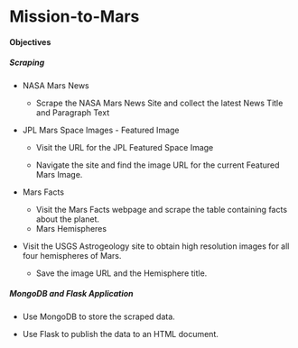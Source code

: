 # Mission-to-Mars

#### Objectives

##### Scraping

* NASA Mars News
  
  * Scrape the NASA Mars News Site and collect the latest News Title and Paragraph Text
* JPL Mars Space Images - Featured Image

    * Visit the URL for the JPL Featured Space Image

    * Navigate the site and find the image URL for the current Featured Mars Image.

* Mars Facts
  * Visit the Mars Facts webpage and scrape the table containing facts about the planet.
  * Mars Hemispheres
* Visit the USGS Astrogeology site to obtain high resolution images for all four hemispheres of Mars.
  
    * Save the image URL and the Hemisphere title.
    
##### MongoDB and Flask Application

* Use MongoDB to store the scraped data.

* Use Flask to publish the data to an HTML document.

  